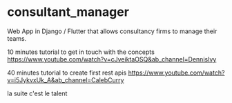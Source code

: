 # consultant_manager
Web App in Django / Flutter that allows consultancy firms to manage their teams.


10 minutes tutorial to get in touch with the concepts
https://www.youtube.com/watch?v=cJveiktaOSQ&ab_channel=DennisIvy

40 minutes tutorial to create first rest apis
https://www.youtube.com/watch?v=i5JykvxUk_A&ab_channel=CalebCurry

la suite c'est le talent 
